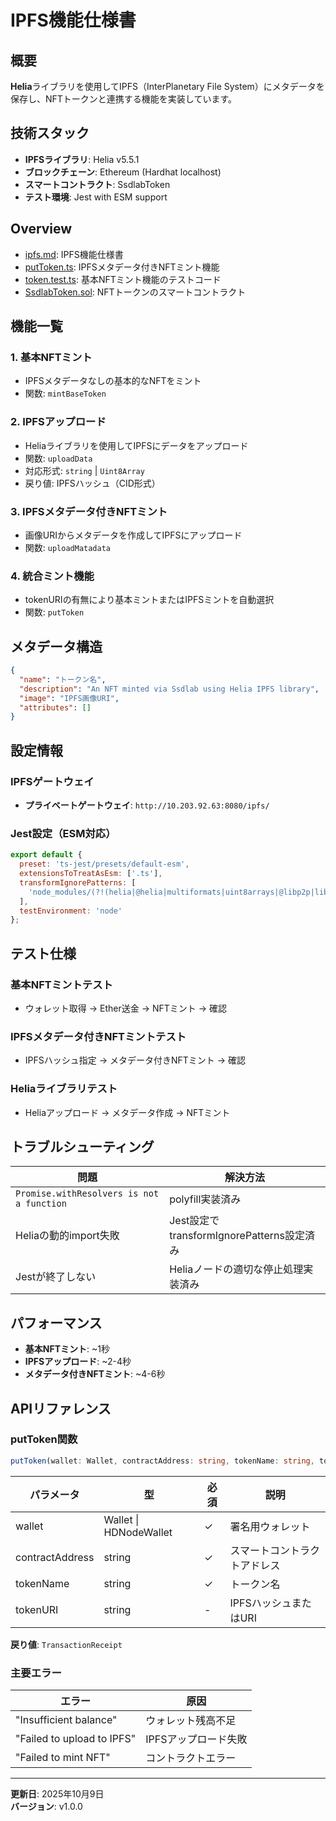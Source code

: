 # IPFS機能仕様書

## 概要

**Helia**ライブラリを使用してIPFS（InterPlanetary File System）にメタデータを保存し、NFTトークンと連携する機能を実装しています。

## 技術スタック

- **IPFSライブラリ**: Helia v5.5.1
- **ブロックチェーン**: Ethereum (Hardhat localhost)
- **スマートコントラクト**: SsdlabToken
- **テスト環境**: Jest with ESM support

## Overview

- [ipfs.md](/docs/ipfs.md): IPFS機能仕様書
- [putToken.ts](/frontend/src/components/putToken.ts): IPFSメタデータ付きNFTミント機能
- [token.test.ts](/frontend/test/token.test.ts): 基本NFTミント機能のテストコード
- [SsdlabToken.sol](/contracts/contracts/SsdlabToken.sol): NFTトークンのスマートコントラクト

## 機能一覧

### 1. 基本NFTミント
- IPFSメタデータなしの基本的なNFTをミント
- 関数: `mintBaseToken`

### 2. IPFSアップロード
- Heliaライブラリを使用してIPFSにデータをアップロード
- 関数: `uploadData`
- 対応形式: `string` | `Uint8Array`
- 戻り値: IPFSハッシュ（CID形式）

### 3. IPFSメタデータ付きNFTミント
- 画像URIからメタデータを作成してIPFSにアップロード
- 関数: `uploadMatadata`

### 4. 統合ミント機能
- tokenURIの有無により基本ミントまたはIPFSミントを自動選択
- 関数: `putToken`

## メタデータ構造
```json
{
  "name": "トークン名",
  "description": "An NFT minted via Ssdlab using Helia IPFS library",
  "image": "IPFS画像URI",
  "attributes": []
}
```

## 設定情報

### IPFSゲートウェイ
- **プライベートゲートウェイ**: `http://10.203.92.63:8080/ipfs/`

### Jest設定（ESM対応）
```javascript
export default {
  preset: 'ts-jest/presets/default-esm',
  extensionsToTreatAsEsm: ['.ts'],
  transformIgnorePatterns: [
    'node_modules/(?!(helia|@helia|multiformats|uint8arrays|@libp2p|libp2p)/)'
  ],
  testEnvironment: 'node'
};
```

## テスト仕様

### 基本NFTミントテスト
- ウォレット取得 → Ether送金 → NFTミント → 確認

### IPFSメタデータ付きNFTミントテスト  
- IPFSハッシュ指定 → メタデータ付きNFTミント → 確認

### Heliaライブラリテスト
- Heliaアップロード → メタデータ作成 → NFTミント

## トラブルシューティング

| 問題 | 解決方法 |
|---|---|
| `Promise.withResolvers is not a function` | polyfill実装済み |
| Heliaの動的import失敗 | Jest設定でtransformIgnorePatterns設定済み |
| Jestが終了しない | Heliaノードの適切な停止処理実装済み |

## パフォーマンス

- **基本NFTミント**: ~1秒
- **IPFSアップロード**: ~2-4秒  
- **メタデータ付きNFTミント**: ~4-6秒

## APIリファレンス

### putToken関数

```typescript
putToken(wallet: Wallet, contractAddress: string, tokenName: string, tokenURI: string)
```

| パラメータ | 型 | 必須 | 説明 |
|---|---|---|---|
| wallet | Wallet \| HDNodeWallet | ✓ | 署名用ウォレット |
| contractAddress | string | ✓ | スマートコントラクトアドレス |
| tokenName | string | ✓ | トークン名 |
| tokenURI | string | - | IPFSハッシュまたはURI |

**戻り値**: `TransactionReceipt`

### 主要エラー

| エラー | 原因 |
|---|---|
| "Insufficient balance" | ウォレット残高不足 |
| "Failed to upload to IPFS" | IPFSアップロード失敗 |
| "Failed to mint NFT" | コントラクトエラー |

---
**更新日**: 2025年10月9日  
**バージョン**: v1.0.0


